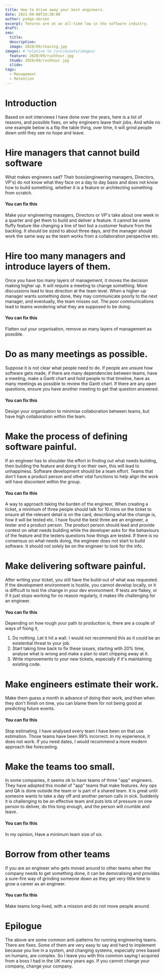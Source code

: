 ```yaml
---
title: How to drive away your best engineers.
date: 2021-09-08T19:30:00
author: podge-obrien
excerpt: Tenures are at an all-time low in the software industry.
draft:
seo:
  title:
  description:
  image: 2020/09/chasing.jpg
images: # relative to /src/assets/images/
  feature: 2020/09/rushhour.jpg
  thumb: 2020/09/rushhour.jpg
  slide:
tags:
  - Management
  - Retention
---
```


# Introduction

Based on exit interviews I have done over the years, here is a list of reasons, and possible fixes, on why engineers leave their jobs. And while no one example below is a flip the table thing, over time, it will grind people down until they see no hope and leave.

# Hire managers that cannot build software

What makes engineers sad? Their boss(engineering managers, Directors, VP's) do not know what they face on a day to day basis and does not know how to build something, whether it is a feature or architecting something from scratch.

#### You can fix this

Make your engineering managers, Directors or VP's take about one week in a quarter and get them to build and deliver a feature. It cannot be some fluffy feature like changing a line of text but a customer feature from the backlog. It should be sized to about three days, and the manager should work the same way as the team works from a collaboration perspective etc.

# Hire too many managers and introduce layers of them.

Once you have too many layers of management, it moves the decision making higher up. It will require a meeting to change something. More discussions lead to less direction at the team level. When a higher-up manager wants something done, they may communicate poorly to the next manager, and eventually, the team misses out. The poor communications lead to teams wondering what they are supposed to be doing.

#### You can fix this

Flatten out your organisation, remove as many layers of management as possible.

# Do as many meetings as possible.

Suppose it is not clear what people need to do. If people are unsure how software gets made, if there are many dependencies between teams, have a meeting, make a Gantt chart and hold people to that timeline, have as many meetings as possible to review the Gantt chart. If there are any open questions, ensure you have another meeting to get that question answered.

#### You can fix this

Design your organisation to minimise collaboration between teams, but have high collaboration within the team.

# Make the process of defining software painful.

If an engineer has to shoulder the effort in finding out what needs building, then building the feature and doing it on their own, this will lead to unhappiness. Software development should be a team effort. Teams that don't have a product person and other vital functions to help align the work will have discontent within the group.

#### You can fix this

A way to approach taking the burden of the engineer, When creating a ticket, a minimum of three people should talk for 10 mins on the ticket to ensure all the relevant detail is on the card, describing what the change is, how it will be tested etc. I have found the best three are an engineer, a tester and a product person. The product person should lead and provide context on what needs building while the developer asks for the behaviours of the feature and the testers questions how things are tested. If there is no consensus on what needs doing, the engineer does not start to build software. It should not solely be on the engineer to look for the info.

# Make delivering software painful.

After writing your ticket, you still have the build-out of what was requested. If the development environment is hostile, you cannot develop locally, or it is difficult to test the change in your dev environment. If tests are flakey, or if it just stops working for no reason regularly, it makes life challenging for an engineer.

#### You can fix this

Depending on how rough your path to production is, there are a couple of ways of fixing it,

1. Do nothing. Let it hit a wall. I would not recommend this as it could be an existential threat to your job.
2. Start taking time back to fix these issues, starting with 20% time, analyse what is wrong and make a plan to start chipping away at it.
3. Write improvements to your new tickets, especially if it's maintaining existing code.

# Make engineers estimate their work.

Make them guess a month in advance of doing their work, and then when they don't finish on time, you can blame them for not being good at predicting future events.

#### You can fix this

Stop estimating. I have analysed every team I have been on that use estimation. Those teams have been 99% incorrect. In my experience, it does not work. If you need dates, I would recommend a more modern approach like forecasting.

# Make the teams too small.

In some companies, it seems ok to have teams of three "app" engineers. They have adopted this model of "app" teams that make features. Any ops and QA is done outside the team or is part of a shared team. It is great until someone wants to take a day off and another person calls in sick. Suddenly it is challenging to be an effective team and puts lots of pressure on one person to deliver, do this long enough, and the person will crumble and leave.

#### You can fix this

In my opinion, Have a minimum team size of six.

# Borrow from other teams

If you are an engineer who gets moved around to other teams when the company needs to get something done, it can be demoralising and provides a sure-fire way of grinding someone down as they get very little time to grow a career as an engineer.

#### You can fix this

Make teams long-lived, with a mission and do not move people around.

# Epilogue

The above are some common anti-patterns for running engineering teams. There are fixes. Some of them are very easy to say and hard to implement because you live in a system, and changing systems, especially ones based on humans, are complex.
So I leave you with this common saying I acquired from a boss I had in the UK many years ago.
If you cannot change your company, change your company.
